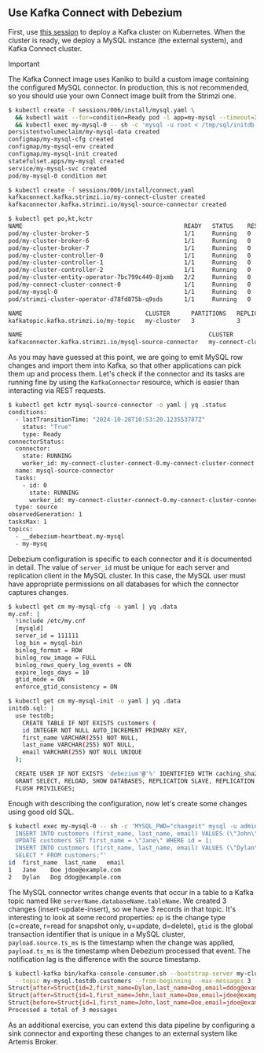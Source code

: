 ## Use Kafka Connect with Debezium

First, use [this session](/sessions/001) to deploy a Kafka cluster on Kubernetes.
When the cluster is ready, we deploy a MySQL instance (the external system), and Kafka Connect cluster.

> [!IMPORTANT]  
> The Kafka Connect image uses Kaniko to build a custom image containing the configured MySQL connector.
> In production, this is not recommended, so you should use your own Connect image built from the Strimzi one.

```sh
$ kubectl create -f sessions/006/install/mysql.yaml \
  && kubectl wait --for=condition=Ready pod -l app=my-mysql --timeout=300s \
  && kubectl exec my-mysql-0 -- sh -c 'mysql -u root < /tmp/sql/initdb.sql'
persistentvolumeclaim/my-mysql-data created
configmap/my-mysql-cfg created
configmap/my-mysql-env created
configmap/my-mysql-init created
statefulset.apps/my-mysql created
service/my-mysql-svc created
pod/my-mysql-0 condition met

$ kubectl create -f sessions/006/install/connect.yaml
kafkaconnect.kafka.strimzi.io/my-connect-cluster created
kafkaconnector.kafka.strimzi.io/mysql-source-connector created

$ kubectl get po,kt,kctr
NAME                                              READY   STATUS    RESTARTS   AGE
pod/my-cluster-broker-5                           1/1     Running   0          6m1s
pod/my-cluster-broker-6                           1/1     Running   0          6m1s
pod/my-cluster-broker-7                           1/1     Running   0          6m1s
pod/my-cluster-controller-0                       1/1     Running   0          6m1s
pod/my-cluster-controller-1                       1/1     Running   0          6m1s
pod/my-cluster-controller-2                       1/1     Running   0          6m1s
pod/my-cluster-entity-operator-7bc799c449-8jxmb   2/2     Running   0          5m27s
pod/my-connect-cluster-connect-0                  1/1     Running   0          2m46s
pod/my-mysql-0                                    1/1     Running   0          4m19s
pod/strimzi-cluster-operator-d78fd875b-q9sds      1/1     Running   0          6m30s

NAME                                   CLUSTER      PARTITIONS   REPLICATION FACTOR   READY
kafkatopic.kafka.strimzi.io/my-topic   my-cluster   3            3                    True

NAME                                                     CLUSTER              CONNECTOR CLASS                              MAX TASKS   READY
kafkaconnector.kafka.strimzi.io/mysql-source-connector   my-connect-cluster   io.debezium.connector.mysql.MySqlConnector   1           True
```

As you may have guessed at this point, we are going to emit MySQL row changes and import them into Kafka, so that other applications can pick them up and process them.
Let's check if the connector and its tasks are running fine by using the `KafkaConnector` resource, which is easier than interacting via REST requests.

```sh
$ kubectl get kctr mysql-source-connector -o yaml | yq .status
conditions:
  - lastTransitionTime: "2024-10-28T10:53:20.123553787Z"
    status: "True"
    type: Ready
connectorStatus:
  connector:
    state: RUNNING
    worker_id: my-connect-cluster-connect-0.my-connect-cluster-connect.test.svc:8083
  name: mysql-source-connector
  tasks:
    - id: 0
      state: RUNNING
      worker_id: my-connect-cluster-connect-0.my-connect-cluster-connect.test.svc:8083
  type: source
observedGeneration: 1
tasksMax: 1
topics:
  - __debezium-heartbeat.my-mysql
  - my-mysq
```

Debezium configuration is specific to each connector and it is documented in detail.
The value of `server_id` must be unique for each server and replication client in the MySQL cluster.
In this case, the MySQL user must have appropriate permissions on all databases for which the connector captures changes.

```sh
$ kubectl get cm my-mysql-cfg -o yaml | yq .data
my.cnf: |
  !include /etc/my.cnf
  [mysqld]
  server_id = 111111  
  log_bin = mysql-bin
  binlog_format = ROW
  binlog_row_image = FULL
  binlog_rows_query_log_events = ON
  expire_logs_days = 10
  gtid_mode = ON
  enforce_gtid_consistency = ON

$ kubectl get cm my-mysql-init -o yaml | yq .data
initdb.sql: |
  use testdb;
    CREATE TABLE IF NOT EXISTS customers (
    id INTEGER NOT NULL AUTO_INCREMENT PRIMARY KEY,
    first_name VARCHAR(255) NOT NULL,
    last_name VARCHAR(255) NOT NULL,
    email VARCHAR(255) NOT NULL UNIQUE
  );

  CREATE USER IF NOT EXISTS 'debezium'@'%' IDENTIFIED WITH caching_sha2_password BY 'changeit';
  GRANT SELECT, RELOAD, SHOW DATABASES, REPLICATION SLAVE, REPLICATION CLIENT ON *.* TO 'debezium'@'%';
  FLUSH PRIVILEGES;
```

Enough with describing the configuration, now let's create some changes using good old SQL.

```sh
$ kubectl exec my-mysql-0 -- sh -c 'MYSQL_PWD="changeit" mysql -u admin testdb -e "
  INSERT INTO customers (first_name, last_name, email) VALUES (\"John\", \"Doe\", \"jdoe@example.com\");
  UPDATE customers SET first_name = \"Jane\" WHERE id = 1;
  INSERT INTO customers (first_name, last_name, email) VALUES (\"Dylan\", \"Dog\", \"ddog@example.com\");
  SELECT * FROM customers;"'
id	first_name	last_name	email
1	Jane	Doe	jdoe@example.com
2	Dylan	Dog	ddog@example.com
```

The MySQL connector writes change events that occur in a table to a Kafka topic named like `serverName.databaseName.tableName`.
We created 3 changes (insert-update-insert), so we have 3 records in that topic.
It's interesting to look at some record properties: `op` is the change type (c=create, r=read for snapshot only, u=update, d=delete), `gtid` is the global transaction identifier that is unique in a MySQL cluster, `payload.source.ts_ms` is the timestamp when the change was applied, `payload.ts_ms` is the timestamp when Debezium processed that event. The notification lag is the difference with the source timestamp.

```sh
$ kubectl-kafka bin/kafka-console-consumer.sh --bootstrap-server my-cluster-kafka-bootstrap:9092 \
  --topic my-mysql.testdb.customers --from-beginning --max-messages 3
Struct{after=Struct{id=2,first_name=Dylan,last_name=Dog,email=ddog@example.com},source=Struct{version=2.3.7.Final,connector=mysql,name=my-mysql,ts_ms=1730112871000,db=testdb,table=customers,server_id=111111,gtid=500bc4b7-951a-11ef-aae4-9e82de0bd73c:16,file=mysql-bin.000002,pos=2602,row=0,thread=61},op=c,ts_ms=1730112871209}
Struct{after=Struct{id=1,first_name=John,last_name=Doe,email=jdoe@example.com},source=Struct{version=2.3.7.Final,connector=mysql,name=my-mysql,ts_ms=1730112871000,db=testdb,table=customers,server_id=111111,gtid=500bc4b7-951a-11ef-aae4-9e82de0bd73c:14,file=mysql-bin.000002,pos=1707,row=0,thread=61},op=c,ts_ms=1730112871199}
Struct{before=Struct{id=1,first_name=John,last_name=Doe,email=jdoe@example.com},after=Struct{id=1,first_name=Jane,last_name=Doe,email=jdoe@example.com},source=Struct{version=2.3.7.Final,connector=mysql,name=my-mysql,ts_ms=1730112871000,db=testdb,table=customers,server_id=111111,gtid=500bc4b7-951a-11ef-aae4-9e82de0bd73c:15,file=mysql-bin.000002,pos=2120,row=0,thread=61},op=u,ts_ms=1730112871207}
Processed a total of 3 messages
```

As an additional exercise, you can extend this data pipeline by configuring a sink connector and exporting these changes to an external system like Artemis Broker.
